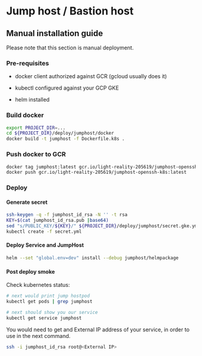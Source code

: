 
# Jump host / Bastion host

## Manual installation guide

Please note that this section is manual deployment.

### Pre-requisites

- docker client authorized against GCR (gcloud usually does it)

- kubectl configured against your GCP GKE

- helm installed

### Build docker

```bash
export PROJECT_DIR=...
cd ${PROJECT_DIR}/deploy/jumphost/docker
docker build -t jumphost -f Dockerfile.k8s .
```
 
### Push docker to GCR

```bash
docker tag jumphost:latest gcr.io/light-reality-205619/jumphost-openssh-k8s:latest
docker push gcr.io/light-reality-205619/jumphost-openssh-k8s:latest
```

### Deploy

#### Generate secret

```bash
ssh-keygen -q -f jumphost_id_rsa -N '' -t rsa
KEY=$(cat jumphost_id_rsa.pub |base64)
sed "s/PUBLIC_KEY/${KEY}/" ${PROJECT_DIR}/deploy/jumphost/secret.gke.yml > secret.yml
kubectl create -f secret.yml
```

#### Deploy Service and JumpHost

```bash
helm --set "global.env=dev" install --debug jumphost/helmpackage
```

#### Post deploy smoke

Check kubernetes status:

```bash
# next would print jump hostpod
kubectl get pods | grep jumphost

# next should show you our service
kubectl get service jumphost
```

You would need to get and External IP address of your service, in order to use in the next command.

```bash
ssh -i jumphost_id_rsa root@<External IP>
```
